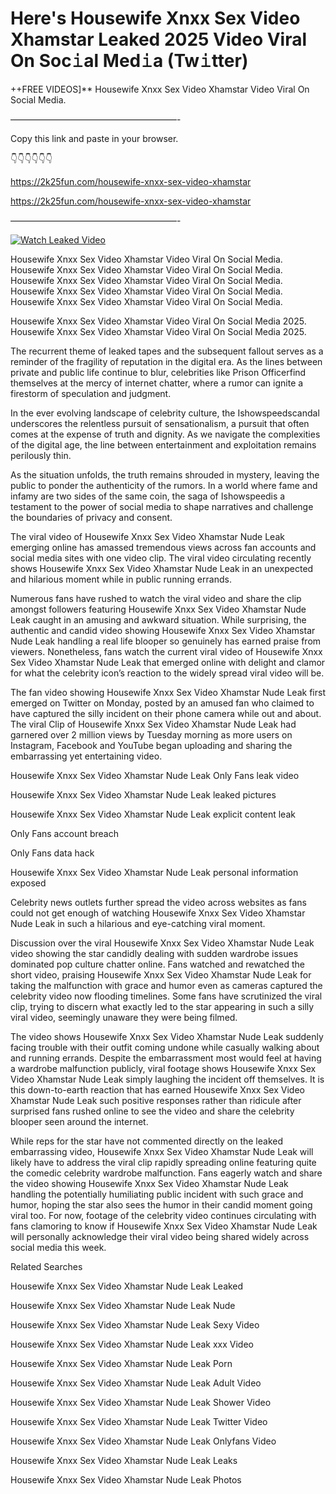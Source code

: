 # Here's Housewife Xnxx Sex Video Xhamstar Leaked 2025 Video Viral On Soc𝚒al Med𝚒a (Tw𝚒tter)

++FREE VIDEOS]** Housewife Xnxx Sex Video Xhamstar Video Viral On Social Media.

———————————————————-

Copy this link and paste in your browser.

👇👇👇👇👇👇

https://2k25fun.com/housewife-xnxx-sex-video-xhamstar

https://2k25fun.com/housewife-xnxx-sex-video-xhamstar

———————————————————-

[![Watch Leaked Video](https://miro.medium.com/v2/resize:fit:828/format:webp/1*cilzJN44JGOrTw9NJCrNHA.gif "Watch Leaked Video")](https://2k25fun.com/housewife-xnxx-sex-video-xhamstar)

Housewife Xnxx Sex Video Xhamstar Video Viral On Social Media. Housewife Xnxx Sex Video Xhamstar Video Viral On Social Media. Housewife Xnxx Sex Video Xhamstar Video Viral On Social Media. Housewife Xnxx Sex Video Xhamstar Video Viral On Social Media. Housewife Xnxx Sex Video Xhamstar Video Viral On Social Media.

Housewife Xnxx Sex Video Xhamstar Video Viral On Social Media 2025. Housewife Xnxx Sex Video Xhamstar Video Viral On Social Media 2025.

The recurrent theme of leaked tapes and the subsequent fallout serves as a reminder of the fragility of reputation in the digital era. As the lines between private and public life continue to blur, celebrities like Prison Officerfind themselves at the mercy of internet chatter, where a rumor can ignite a firestorm of speculation and judgment.

In the ever evolving landscape of celebrity culture, the Ishowspeedscandal underscores the relentless pursuit of sensationalism, a pursuit that often comes at the expense of truth and dignity. As we navigate the complexities of the digital age, the line between entertainment and exploitation remains perilously thin.

As the situation unfolds, the truth remains shrouded in mystery, leaving the public to ponder the authenticity of the rumors. In a world where fame and infamy are two sides of the same coin, the saga of Ishowspeedis a testament to the power of social media to shape narratives and challenge the boundaries of privacy and consent.

The viral video of Housewife Xnxx Sex Video Xhamstar Nude Leak emerging online has amassed tremendous views across fan accounts and social media sites with one video clip. The viral video circulating recently shows Housewife Xnxx Sex Video Xhamstar Nude Leak in an unexpected and hilarious moment while in public running errands.

Numerous fans have rushed to watch the viral video and share the clip amongst followers featuring Housewife Xnxx Sex Video Xhamstar Nude Leak caught in an amusing and awkward situation. While surprising, the authentic and candid video showing Housewife Xnxx Sex Video Xhamstar Nude Leak handling a real life blooper so genuinely has earned praise from viewers. Nonetheless, fans watch the current viral video of Housewife Xnxx Sex Video Xhamstar Nude Leak that emerged online with delight and clamor for what the celebrity icon’s reaction to the widely spread viral video will be.

The fan video showing Housewife Xnxx Sex Video Xhamstar Nude Leak first emerged on Twitter on Monday, posted by an amused fan who claimed to have captured the silly incident on their phone camera while out and about. The viral Clip of Housewife Xnxx Sex Video Xhamstar Nude Leak had garnered over 2 million views by Tuesday morning as more users on Instagram, Facebook and YouTube began uploading and sharing the embarrassing yet entertaining video.

Housewife Xnxx Sex Video Xhamstar Nude Leak Only Fans leak video

Housewife Xnxx Sex Video Xhamstar Nude Leak leaked pictures

Housewife Xnxx Sex Video Xhamstar Nude Leak explicit content leak

Only Fans account breach

Only Fans data hack

Housewife Xnxx Sex Video Xhamstar Nude Leak personal information exposed

Celebrity news outlets further spread the video across websites as fans could not get enough of watching Housewife Xnxx Sex Video Xhamstar Nude Leak in such a hilarious and eye-catching viral moment.

Discussion over the viral Housewife Xnxx Sex Video Xhamstar Nude Leak video showing the star candidly dealing with sudden wardrobe issues dominated pop culture chatter online. Fans watched and rewatched the short video, praising Housewife Xnxx Sex Video Xhamstar Nude Leak for taking the malfunction with grace and humor even as cameras captured the celebrity video now flooding timelines. Some fans have scrutinized the viral clip, trying to discern what exactly led to the star appearing in such a silly viral video, seemingly unaware they were being filmed.

The video shows Housewife Xnxx Sex Video Xhamstar Nude Leak suddenly facing trouble with their outfit coming undone while casually walking about and running errands. Despite the embarrassment most would feel at having a wardrobe malfunction publicly, viral footage shows Housewife Xnxx Sex Video Xhamstar Nude Leak simply laughing the incident off themselves. It is this down-to-earth reaction that has earned Housewife Xnxx Sex Video Xhamstar Nude Leak such positive responses rather than ridicule after surprised fans rushed online to see the video and share the celebrity blooper seen around the internet.

While reps for the star have not commented directly on the leaked embarrassing video, Housewife Xnxx Sex Video Xhamstar Nude Leak will likely have to address the viral clip rapidly spreading online featuring quite the comedic celebrity wardrobe malfunction. Fans eagerly watch and share the video showing Housewife Xnxx Sex Video Xhamstar Nude Leak handling the potentially humiliating public incident with such grace and humor, hoping the star also sees the humor in their candid moment going viral too. For now, footage of the celebrity video continues circulating with fans clamoring to know if Housewife Xnxx Sex Video Xhamstar Nude Leak will personally acknowledge their viral video being shared widely across social media this week.

Related Searches

Housewife Xnxx Sex Video Xhamstar Nude Leak Leaked

Housewife Xnxx Sex Video Xhamstar Nude Leak Nude

Housewife Xnxx Sex Video Xhamstar Nude Leak Sexy Video

Housewife Xnxx Sex Video Xhamstar Nude Leak xxx Video

Housewife Xnxx Sex Video Xhamstar Nude Leak Porn

Housewife Xnxx Sex Video Xhamstar Nude Leak Adult Video

Housewife Xnxx Sex Video Xhamstar Nude Leak Shower Video

Housewife Xnxx Sex Video Xhamstar Nude Leak Twitter Video

Housewife Xnxx Sex Video Xhamstar Nude Leak Onlyfans Video

Housewife Xnxx Sex Video Xhamstar Nude Leak Leaks

Housewife Xnxx Sex Video Xhamstar Nude Leak Photos